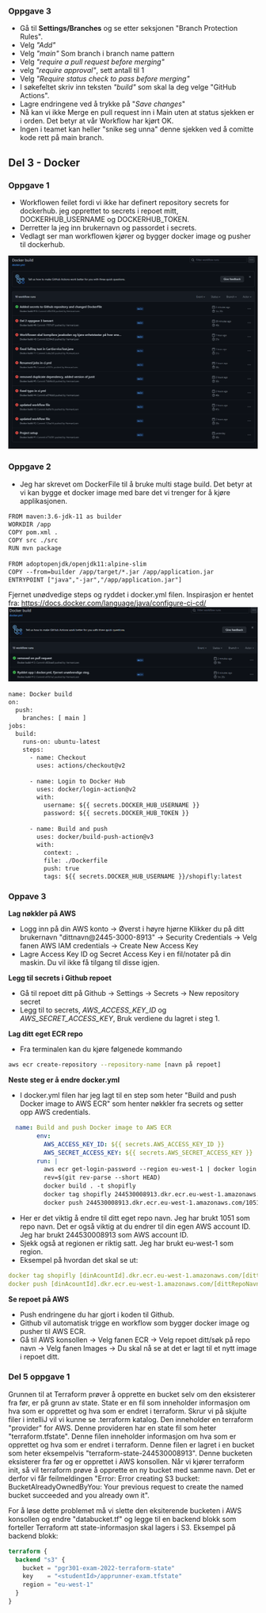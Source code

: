 ### Oppgave 3 

* Gå til **Settings/Branches** og se etter seksjonen "Branch Protection Rules".
* Velg _"Add"_
* Velg _"main"_ Som branch i branch name pattern
* Velg _"require a pull request before merging"_
* velg _"require approval"_, sett antall til 1
* Velg _"Require status check to pass before merging"_
* I søkefeltet skriv inn teksten _"build"_ som skal la deg velge "GitHub Actions".
* Lagre endringene ved å trykke på "_Save changes_"
* Nå kan vi ikke Merge en pull request inn i Main uten at status sjekken er i orden. Det betyr at vår Workflow har kjørt OK.
* Ingen i teamet kan heller "snike seg unna" denne sjekken ved å comitte kode rett på main branch.

## Del 3 - Docker

### Oppgave 1
* Workflowen feilet fordi vi ikke har definert repository secrets for dockerhub. jeg opprettet to secrets i repoet mitt, DOCKERHUB_USERNAME og DOCKERHUB_TOKEN.
* Derretter la jeg inn brukernavn og passordet i secrets.
* Vedlagt ser man workflowen kjører og bygger docker image og pusher til dockerhub.
<img src="/images/deloppgave-1-part-3.png">

### Oppgave 2
* Jeg har skrevet om DockerFile til å bruke multi stage build. Det betyr at vi kan bygge et docker image med bare det vi trenger for å kjøre applikasjonen.
```
FROM maven:3.6-jdk-11 as builder
WORKDIR /app
COPY pom.xml .
COPY src ./src
RUN mvn package

FROM adoptopenjdk/openjdk11:alpine-slim
COPY --from=builder /app/target/*.jar /app/application.jar
ENTRYPOINT ["java","-jar","/app/application.jar"]
```

Fjernet unødvedige steps og ryddet i docker.yml filen.
Inspirasjon er hentet fra: https://docs.docker.com/language/java/configure-ci-cd/
<img src="/images/Fjernet-steps-oppdaterts-yml.png">
```
name: Docker build
on:
  push:
    branches: [ main ]
jobs:
  build:
    runs-on: ubuntu-latest
    steps:
      - name: Checkout
        uses: actions/checkout@v2

      - name: Login to Docker Hub
        uses: docker/login-action@v2
        with:
          username: ${{ secrets.DOCKER_HUB_USERNAME }}
          password: ${{ secrets.DOCKER_HUB_TOKEN }}

      - name: Build and push
        uses: docker/build-push-action@v3
        with:
          context: .
          file: ./Dockerfile
          push: true
          tags: ${{ secrets.DOCKER_HUB_USERNAME }}/shopifly:latest
```

### Oppave 3
**Lag nøkkler på AWS**
* Logg inn på din AWS konto -> Øverst i høyre hjørne Klikker du på ditt brukernavn "dittnavn@2445-3000-8913" -> Security Credentials -> Velg fanen AWS IAM credentials -> Create New Access Key
* Lagre Access Key ID og Secret Access Key i en fil/notater på din maskin. Du vil ikke få tilgang til disse igjen.

**Legg til secrets i Github repoet**
* Gå til repoet ditt på Github -> Settings -> Secrets -> New repository secret
* Legg til to secrets, _AWS_ACCESS_KEY_ID_ og _AWS_SECRET_ACCESS_KEY_, Bruk verdiene du lagret i steg 1.

**Lag ditt eget ECR repo**
* Fra terminalen kan du kjøre følgenede kommando
```bash
aws ecr create-repository --repository-name [navn på repoet]
```

**Neste steg er å endre docker.yml**
* I docker.yml filen har jeg lagt til en step som heter "Build and push Docker image to AWS ECR" som henter nøkkler fra secrets og setter opp AWS credentials.
```yaml
  name: Build and push Docker image to AWS ECR
        env:
          AWS_ACCESS_KEY_ID: ${{ secrets.AWS_ACCESS_KEY_ID }}
          AWS_SECRET_ACCESS_KEY: ${{ secrets.AWS_SECRET_ACCESS_KEY }}
        run: |
          aws ecr get-login-password --region eu-west-1 | docker login --username AWS --password-stdin 244530008913.dkr.ecr.eu-west-1.amazonaws.com
          rev=$(git rev-parse --short HEAD)
          docker build . -t shopifly
          docker tag shopifly 244530008913.dkr.ecr.eu-west-1.amazonaws.com/1051:$rev
          docker push 244530008913.dkr.ecr.eu-west-1.amazonaws.com/1051:$rev
```
* Her er det viktig å endre til ditt eget repo navn. Jeg har brukt 1051 som repo navn. Det er også viktig at du endrer til din egen AWS account ID. Jeg har brukt 244530008913 som AWS account ID.
* Sjekk også at regionen er riktig satt. Jeg har brukt eu-west-1 som region.
* Eksempel på hvordan det skal se ut:
```yaml
docker tag shopifly [dinAcountId].dkr.ecr.eu-west-1.amazonaws.com/[dittRepoNavn]:$rev
docker push [dinAcountId].dkr.ecr.eu-west-1.amazonaws.com/[dittRepoNavn]:$rev
```

**Se repoet på AWS**
* Push endringene du har gjort i koden til Github.
* Github vil automatisk trigge en workflow som bygger docker image og pusher til AWS ECR.
* Gå til AWS konsollen -> Velg fanen ECR -> Velg repoet ditt/søk på repo navn -> Velg fanen Images -> Du skal nå se at det er lagt til et nytt image i repoet ditt.

### Del 5 oppgave 1
Grunnen til at Terraform prøver å opprette en bucket selv om den eksisterer fra før, er på grunn av state. State er en fil som inneholder informasjon om hva som er opprettet og hva som er endret i terraform.
Skrur vi på skjulte filer i intelliJ vil vi kunne se .terraform katalog. Den inneholder en terraform "provider" for AWS. Denne provideren har en state fil som heter "terraform.tfstate". Denne filen inneholder informasjon om hva som er opprettet og hva som er endret i terraform. 
Denne filen er lagret i en bucket som heter eksempelvis "terraform-state-244530008913". Denne bucketen eksisterer fra før og er opprettet i AWS konsollen. 
Når vi kjører terraform init, så vil terraform prøve å opprette en ny bucket med samme navn. Det er derfor vi får feilmeldingen "Error: Error creating S3 bucket: BucketAlreadyOwnedByYou: Your previous request to create the named bucket succeeded and you already own it".

For å løse dette problemet må vi slette den eksiterende bucketen i AWS konsollen og endre "databucket.tf" og legge til en backend blokk som forteller Terraform att state-informasjon skal lagers i S3.
Eksempel på backend blokk:
```terraform
terraform {
  backend "s3" {
    bucket = "pgr301-exam-2022-terraform-state"
    key    = "<studentId>/apprunner-exam.tfstate"
    region = "eu-west-1"
  }
}
```